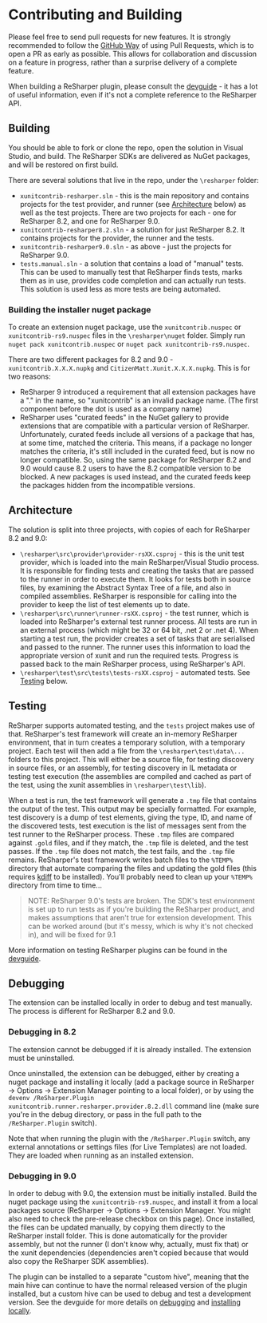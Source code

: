 # Contributing and Building

Please feel free to send pull requests for new features. It is strongly recommended to follow the [GitHub Way](https://github.com/blog/1124-how-we-use-pull-requests-to-build-github) of using Pull Requests, which is to open a PR as early as possible. This allows for collaboration and discussion on a feature in progress, rather than a surprise delivery of a complete feature.

When building a ReSharper plugin, please consult the [devguide](https://www.jetbrains.com/resharper/devguide) - it has a lot of useful information, even if it's not a complete reference to the ReSharper API.

## Building

You should be able to fork or clone the repo, open the solution in Visual Studio, and build. The ReSharper SDKs are delivered as NuGet packages, and will be restored on first build.

There are several solutions that live in the repo, under the `\resharper` folder:

* `xunitcontrib-resharper.sln` - this is the main repository and contains projects for the test provider, and runner (see [Architecture](#architecture) below) as well as the test projects. There are two projects for each - one for ReSharper 8.2, and one for ReSharper 9.0.
* `xunitcontrib-resharper8.2.sln` - a solution for just ReSharper 8.2. It contains projects for the provider, the runner and the tests.
* `xunitcontrib-resharper9.0.sln` - as above - just the projects for ReSharper 9.0.
* `tests.manual.sln` - a solution that contains a load of "manual" tests. This can be used to manually test that ReSharper finds tests, marks them as in use, provides code completion and can actually run tests. This solution is used less as more tests are being automated.

### Building the installer nuget package

To create an extension nuget package, use the `xunitcontrib.nuspec` or `xunitcontrib-rs9.nuspec` files in the `\resharper\nuget` folder. Simply run `nuget pack xunitcontrib.nuspec` or `nuget pack xunitcontrib-rs9.nuspec`.

There are two different packages for 8.2 and 9.0 - `xunitcontrib.X.X.X.nupkg` and `CitizenMatt.Xunit.X.X.X.nupkg`. This is for two reasons:

* ReSharper 9 introduced a requirement that all extension packages have a "." in the name, so "xunitcontrib" is an invalid package name. (The first component before the dot is used as a company name)
* ReSharper uses "curated feeds" in the NuGet gallery to provide extensions that are compatible with a particular version of ReSharper. Unfortunately, curated feeds include all versions of a package that has, at some time, matched the criteria. This means, if a package no longer matches the criteria, it's still included in the curated feed, but is now no longer compatible. So, using the same package for ReSharper 8.2 and 9.0 would cause 8.2 users to have the 8.2 compatible version to be blocked. A new packages is used instead, and the curated feeds keep the packages hidden from the incompatible versions.

## Architecture

The solution is split into three projects, with copies of each for ReSharper 8.2 and 9.0:

* `\resharper\src\provider\provider-rsXX.csproj` - this is the unit test provider, which is loaded into the main ReSharper/Visual Studio process. It is responsible for finding tests and creating the tasks that are passed to the runner in order to execute them. It looks for tests both in source files, by examining the Abstract Syntax Tree of a file, and also in compiled assemblies. ReSharper is responsible for calling into the provider to keep the list of test elements up to date.
* `\resharper\src\runner\runner-rsXX.csproj` - the test runner, which is loaded into ReSharper's external test runner process. All tests are run in an external process (which might be 32 or 64 bit, .net 2 or .net 4). When starting a test run, the provider creates a set of tasks that are serialised and passed to the runner. The runner uses this information to load the appropriate version of xunit and run the required tests. Progress is passed back to the main ReSharper process, using ReSharper's API.
* `\resharper\test\src\tests\tests-rsXX.csproj` - automated tests. See [Testing](#testing) below.

## Testing

ReSharper supports automated testing, and the `tests` project makes use of that. ReSharper's test framework will create an in-memory ReSharper environment, that in turn creates a temporary solution, with a temporary project. Each test will then add a file from the `\resharper\test\data\...` folders to this project. This will either be a source file, for testing discovery in source files, or an assembly, for testing discovery in IL metadata or testing test execution (the assemblies are compiled and cached as part of the test, using the xunit assemblies in `\resharper\test\lib`).

When a test is run, the test framework will generate a `.tmp` file that contains the output of the test. This output may be specially formatted. For example, test discovery is a dump of test elements, giving the type, ID, and name of the discovered tests, test execution is the list of messages sent from the test runner to the ReSharper process. These `.tmp` files are compared against `.gold` files, and if they match, the `.tmp` file is deleted, and the test passes. If the `.tmp` file does not match, the test fails, and the `.tmp` file remains. ReSharper's test framework writes batch files to the `%TEMP%` directory that automate comparing the files and updating the gold files (this requires [kdiff](http://kdiff3.sourceforge.net/) to be installed). You'll probably need to clean up your `%TEMP%` directory from time to time...

> NOTE: ReSharper 9.0's tests are broken. The SDK's test environment is set up to run tests as if you're building the ReSharper product, and makes assumptions that aren't true for extension development. This can be worked around (but it's messy, which is why it's not checked in), and will be fixed for 9.1

More information on testing ReSharper plugins can be found in the [devguide](https://www.jetbrains.com/resharper/devguide/Plugins/Testing.html).

## Debugging

The extension can be installed locally in order to debug and test manually. The process is different for ReSharper 8.2 and 9.0.

### Debugging in 8.2

The extension cannot be debugged if it is already installed. The extension must be uninstalled.

Once uninstalled, the extension can be debugged, either by creating a nuget package and installing it locally (add a package source in ReSharper &rarr; Options &rarr; Extension Manager pointing to a local folder), or by using the `devenv /ReSharper.Plugin xunitcontrib.runner.resharper.provider.8.2.dll` command line (make sure you're in the debug directory, or pass in the full path to the `/ReSharper.Plugin` switch).

Note that when running the plugin with the `/ReSharper.Plugin` switch, any external annotations or settings files (for Live Templates) are not loaded. They are loaded when running as an installed extension.

### Debugging in 9.0

In order to debug with 9.0, the extension must be initially installed. Build the nuget package using the `xunitcontrib-rs9.nuspec`, and install it from a local packages source (ReSharper &rarr; Options &rarr; Extension Manager. You might also need to check the pre-release checkbox on this page). Once installed, the files can be updated manually, by copying them directly to the ReSharper install folder. This is done automatically for the provider assembly, but not the runner (I don't know why, actually, must fix that) or the xunit dependencies (dependencies aren't copied because that would also copy the ReSharper SDK assemblies).

The plugin can be installed to a separate "custom hive", meaning that the main hive can continue to have the normal released version of the plugin installed, but a custom hive can be used to debug and test a development version. See the devguide for more details on [debugging](https://www.jetbrains.com/resharper/devguide/Plugins/Debugging.html) and [installing locally](https://www.jetbrains.com/resharper/devguide/Extensions/Deployment/LocalInstallation.html).

